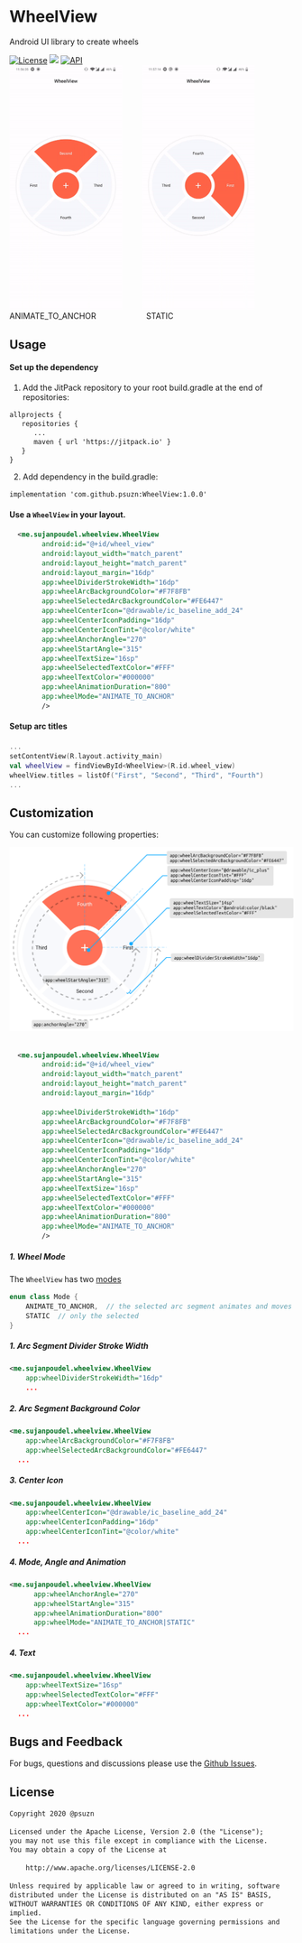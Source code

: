 
# WheelView  
Android UI library to create wheels
  
[![License](https://img.shields.io/badge/License-Apache%202.0-blue.svg)](https://opensource.org/licenses/Apache-2.0) [![](https://jitpack.io/v/psuzn/WheelView.svg)](https://jitpack.io/#psuzn/WheelView)  [![API](https://img.shields.io/badge/API-19%2B-blue.svg?style=flat)](https://source.android.com/setup/start/build-numbers)
  <br>
<img id="mode" src="./media/demo-animate-anchor-315.gif.gif" width="200" />&ensp;&ensp;&ensp;&ensp;&ensp;<img src="./media/demo-static.gif.gif" width="200" />  
ANIMATE_TO_ANCHOR   &ensp;&ensp;&ensp;&ensp;&ensp;&ensp;&ensp;&ensp;&ensp;&ensp; &ensp;  STATIC
## Usage  
#### Set up the dependency  
1. Add the JitPack repository to your root build.gradle at the end of repositories:  
```  
allprojects {  
   repositories {  
      ...  
      maven { url 'https://jitpack.io' }  
   }  
}  
```  
2. Add  dependency in the build.gradle:  
```  
implementation 'com.github.psuzn:WheelView:1.0.0'
```  
  
#### Use a `WheelView`  in your layout.  
```xml  
  <me.sujanpoudel.wheelview.WheelView
        android:id="@+id/wheel_view"
        android:layout_width="match_parent"
        android:layout_height="match_parent"
        android:layout_margin="16dp"
        app:wheelDividerStrokeWidth="16dp"
        app:wheelArcBackgroundColor="#F7F8FB"
        app:wheelSelectedArcBackgroundColor="#FE6447"
        app:wheelCenterIcon="@drawable/ic_baseline_add_24"
        app:wheelCenterIconPadding="16dp"
        app:wheelCenterIconTint="@color/white"
        app:wheelAnchorAngle="270"
        app:wheelStartAngle="315"
        app:wheelTextSize="16sp"
        app:wheelSelectedTextColor="#FFF"
        app:wheelTextColor="#000000"
        app:wheelAnimationDuration="800"
        app:wheelMode="ANIMATE_TO_ANCHOR"
        />
```  
  
#### Setup arc titles
```kotlin
...
setContentView(R.layout.activity_main)  
val wheelView = findViewById<WheelView>(R.id.wheel_view)  
wheelView.titles = listOf("First", "Second", "Third", "Fourth")
...
```  
## Customization
You can customize following properties:

<img src="./media/info.svg" width="1000" />
<br />
<br />

```xml
  <me.sujanpoudel.wheelview.WheelView
        android:id="@+id/wheel_view"
        android:layout_width="match_parent"
        android:layout_height="match_parent"
        android:layout_margin="16dp"

        app:wheelDividerStrokeWidth="16dp"
        app:wheelArcBackgroundColor="#F7F8FB"
        app:wheelSelectedArcBackgroundColor="#FE6447"
        app:wheelCenterIcon="@drawable/ic_baseline_add_24"
        app:wheelCenterIconPadding="16dp"
        app:wheelCenterIconTint="@color/white"
        app:wheelAnchorAngle="270"
        app:wheelStartAngle="315"
        app:wheelTextSize="16sp"
        app:wheelSelectedTextColor="#FFF"
        app:wheelTextColor="#000000"
        app:wheelAnimationDuration="800"
        app:wheelMode="ANIMATE_TO_ANCHOR"
        />
```
##### 1.  Wheel Mode

The `WheelView` has  two [modes](#mode)
  ```kotlin
  enum class Mode {  
	  ANIMATE_TO_ANCHOR,  // the selected arc segment animates and moves to anchor angle like  
	  STATIC  // only the selected 
}
  
  ```
##### 1.  Arc Segment Divider Stroke Width 
```xml
<me.sujanpoudel.wheelview.WheelView
    app:wheelDividerStrokeWidth="16dp"
    ...
   ```
##### 2.  Arc Segment Background Color
```xml
<me.sujanpoudel.wheelview.WheelView
    app:wheelArcBackgroundColor="#F7F8FB"
    app:wheelSelectedArcBackgroundColor="#FE6447"
  ...
   ```
##### 3. Center Icon  
```xml
<me.sujanpoudel.wheelview.WheelView
    app:wheelCenterIcon="@drawable/ic_baseline_add_24"
    app:wheelCenterIconPadding="16dp"
    app:wheelCenterIconTint="@color/white"
  ...
   ```

##### 4. Mode, Angle and Animation 
```xml
<me.sujanpoudel.wheelview.WheelView
      app:wheelAnchorAngle="270"
      app:wheelStartAngle="315"
      app:wheelAnimationDuration="800"
      app:wheelMode="ANIMATE_TO_ANCHOR|STATIC"
  ...
   ```
##### 4. Text 
```xml
<me.sujanpoudel.wheelview.WheelView
    app:wheelTextSize="16sp"
    app:wheelSelectedTextColor="#FFF"
    app:wheelTextColor="#000000"
  ...
   ```

## Bugs and Feedback  
For bugs, questions and discussions please use the [Github Issues](https://github.com/psuzn/WheelView/issues/new).  
  
## License  
```  
Copyright 2020 @psuzn

Licensed under the Apache License, Version 2.0 (the "License");
you may not use this file except in compliance with the License.
You may obtain a copy of the License at

    http://www.apache.org/licenses/LICENSE-2.0

Unless required by applicable law or agreed to in writing, software
distributed under the License is distributed on an "AS IS" BASIS,
WITHOUT WARRANTIES OR CONDITIONS OF ANY KIND, either express or implied.
See the License for the specific language governing permissions and
limitations under the License.
```